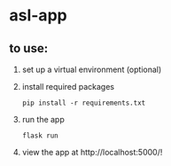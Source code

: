 # asl-app

## to use: 
1. set up a virtual environment (optional)
2. install required packages

    ```pip install -r requirements.txt```

3. run the app

    ```flask run```

4. view the app at http://localhost:5000/!
